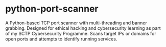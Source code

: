 # python-port-scanner
A Python-based TCP port scanner with multi-threading and banner grabbing. Designed for ethical hacking and cybersecurity learning as part of my SCTP Cybersecurity Programme. Scans target IPs or domains for open ports and attempts to identify running services.
